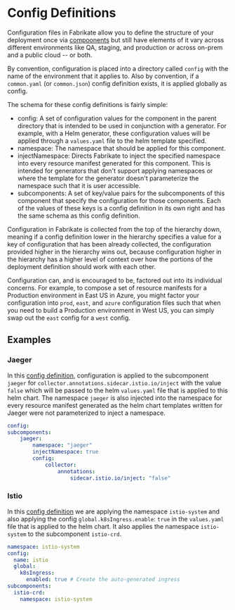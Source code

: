 # Config Definitions

Configuration files in Fabrikate allow you to define the structure of your deployment once via [compoonents](./component.md) but still have elements of it vary across different environments like QA, staging, and production or across on-prem and a public cloud -- or both.

By convention, configuration is placed into a directory called `config` with the name of the environment that it applies to.  Also by convention, if a `common.yaml` (or `common.json`) config definition exists, it is applied globally as config.

The schema for these config definitions is fairly simple:

* config: A set of configuration values for the component in the parent directory that is intended to be used in conjunction with a generator.  For example, with a Helm generator, these configuration values will be applied through a `values.yaml` file to the helm template specified. 
* namespace: The namespace that should be applied for this component. 
* injectNamespace: Directs Fabrikate to inject the specified namespace into every resource manifest generated for this component. This is intended for generators that don't support applying namespaces or where the template for the generator doesn't parameterize the namespace such that it is user accessible.
* subcomponents: A set of key/value pairs for the subcomponents of this component that specify the configuration for those components. Each of the values of these keys is a config definition in its own right and has the same schema as this config definition.

Configuration in Fabrikate is collected from the top of the hierarchy down, meaning if a config definition lower in the hierarchy specifies a value for a key of configuration that has been already collected, the configuration provided higher in the hierarchy wins out, because configuration higher in the hierarchy has a higher level of context over how the portions of the deployment definition should work with each other.

Configuration can, and is encouraged to be, factored out into its individual concerns. For example, to compose a set of resource manifests for a Production environment in East US in Azure, you might factor your configuration into `prod`, `east`, and `azure` configuration files such that when you need to build a Production environment in West US, you can simply swap out the `east` config for a `west` config.  

## Examples

### Jaeger

In this [config definition](https://github.com/bnookala/fabrikate-jaeger/blob/master/config/common.yaml), configuration is applied to the subcomponent `jaeger` for `collector.annotations.sidecar.istio.io/inject` with the value `false` which will be passed to the helm `values.yaml` file that is applied to this helm chart.  The namespace `jaeger` is also injected into the namespace for every resource manifest generated as the helm chart templates written for Jaeger were not parameterized to inject a namespace.

```yaml
config:
subcomponents:
    jaeger:
        namespace: "jaeger"
        injectNamespace: true
        config:
            collector:
                annotations:
                    sidecar.istio.io/inject: "false"
```

### Istio

In this [config definition](https://github.com/evanlouie/fabrikate-istio/blob/master/config/common.yaml) we are applying the namespace `istio-system` and also applying the config `global.k8sIngress.enable`: `true` in the `values.yaml` file that is applied to the helm chart.  It also applies the namespace `istio-system` to the subcomponent `istio-crd`.

```yaml
namespace: istio-system
config:
  name: istio
  global:
    k8sIngress:
      enabled: true # Create the auto-generated ingress
subcomponents:
  istio-crd:
    namespace: istio-system
```